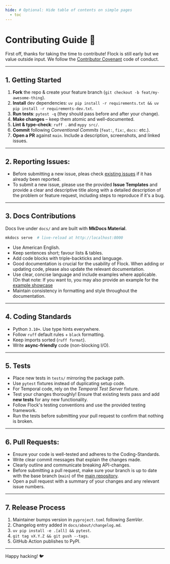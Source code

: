 ```yaml
---
hide: # Optional: Hide table of contents on simple pages
  - toc
---
```


# Contributing Guide 🙌

First off, thanks for taking the time to contribute!  Flock is still early but we value outside input.  We follow the [Contributor Covenant](https://www.contributor-covenant.org/) code of conduct.

---

## 1. Getting Started

1. **Fork** the repo & create your feature branch (`git checkout -b feat/my-awesome-thing`).
2. **Install** dev dependencies: `uv pip install -r requirements.txt && uv pip install -r requirements-dev.txt`.
3. **Run tests**: `pytest -q` (they should pass before and after your change).
4. **Make changes** – keep them atomic and well-documented.
5. **Lint & type-check**: `ruff .` and `mypy src/`.
6. **Commit** following *Conventional Commits* (`feat:`, `fix:`, `docs:` etc.).
7. **Open a PR** against `main`.  Include a description, screenshots, and linked issues.

---


## 2. Reporting Issues:
* Before submitting a new issue, pleas check [existing issues](https://github.com/whiteducksoftware/flock/issues) if it has already been reported.
* To submit a new issue, please use the provided **Issue Templates** and provide a clear and descriptive title along with a detailed description of the problem or feature request, including steps to reproduce if it's a bug.

---

## 3. Docs Contributions

Docs live under `docs/` and are built with **MkDocs Material**.

```bash
mkdocs serve  # live-reload at http://localhost:8000
```

* Use American English.
* Keep sentences short; favour lists & tables.
* Add code blocks with triple-backticks and language.
* Good documentation is crucial for the usability of Flock. When adding or updating code, please also update the relevant documentation.
* Use clear, concise language and include examples where applicable. (On that note: If you want to, you may also provide an example for the [example showcase](https://github.com/whiteducksoftware/flock-showcase)
* Maintain consistency in formatting and style throughout the documentation.

---

## 4. Coding Standards

* Python `3.10+`.  Use type hints everywhere.
* Follow `ruff` default rules + `black` formatting.
* Keep imports sorted (`ruff format`).
* Write **async-friendly** code (non-blocking I/O).

---

## 5. Tests

* Place new tests in `tests/` mirroring the package path.
* Use `pytest` fixtures instead of duplicating setup code.
* For Temporal code, rely on the *Temporal Test Server* fixture.
* Test your changes thoroughly! Ensure that existing tests pass and add **new tests** for any new functionality.
* Follow Flock's testing conventions and use the provided testing framework.
* Run the tests before submitting your pull request to confirm that nothing is broken.

---

## 6. Pull Requests: 
- Ensure your code is well-tested and adheres to the Coding-Standards.
- Write clear commit messages that explain the changes made.
- Clearly outline and communicate breaking API-changes.
- Before submitting a pull request, make sure your branch is up to date with the base branch (`main`) of the [main repository](https://github.com/whiteducksoftware/flock).
- Open a pull request with a summary of your changes and any relevant issue numbers.
  
---

## 7. Release Process

1. Maintainer bumps version in `pyproject.toml` following *SemVer*.
2. Changelog entry added in `docs/about/changelog.md`.
3. `uv pip install -e .[all] && pytest`.
4. `git tag vX.Y.Z && git push --tags`.
5. GitHub Action publishes to PyPI.

--- 





Happy hacking! 🐦
